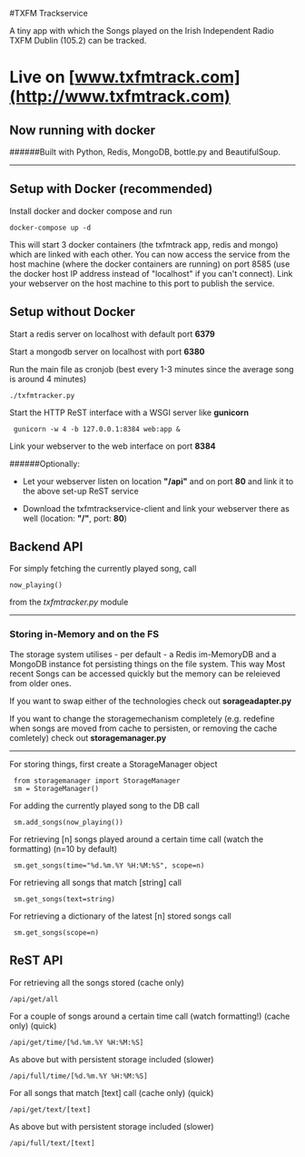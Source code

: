 #TXFM Trackservice

A tiny app with which the Songs played on the Irish Independent Radio TXFM Dublin (105.2) can be tracked.

# Live on [www.txfmtrack.com](http://www.txfmtrack.com)

## Now running with docker

######Built with Python, Redis, MongoDB, bottle.py and BeautifulSoup.

---

## Setup with Docker (recommended)

Install docker and docker compose and run

    docker-compose up -d

This will start 3 docker containers (the txfmtrack app, redis and mongo) which are linked with each other.
You can now access the service from the host machine (where the docker containers are running) on port 8585 (use the docker host IP address instead of "localhost" if you can't connect).
Link your webserver on the host machine to this port to publish the service.

## Setup without Docker

Start a redis server on localhost with default port **6379**

Start a mongodb server on localhost with port **6380**

Run the main file as cronjob (best every 1-3 minutes since the average song is around 4 minutes)

    ./txfmtracker.py

Start the HTTP ReST interface with a WSGI server like **gunicorn**<br>

     gunicorn -w 4 -b 127.0.0.1:8384 web:app &

Link your webserver to the web interface on port **8384**

######Optionally:

- Let your webserver listen on location **"/api"** and on port **80** and link it to the above set-up ReST service

- Download the txfmtrackservice-client and link your webserver there as well (location: **"/"**, port: **80**)


## Backend API

For simply fetching the currently played song, call

    now_playing()
from the *txfmtracker.py* module

---

### Storing in-Memory and on the FS

The storage system utilises - per default - a Redis im-MemoryDB and a MongoDB  instance fot persisting things on the file system. This way Most recent Songs can be accessed quickly but the memory can be releieved from older ones.

If you want to swap either of the technologies check out **sorageadapter.py**

If you want to change the storagemechanism completely (e.g. redefine when songs are moved from cache to persisten, or removing the cache comletely) check out **storagemanager.py**

---

For storing things, first create a StorageManager object

     from storagemanager import StorageManager
     sm = StorageManager()

For adding the currently played song to the DB call

     sm.add_songs(now_playing())

For retrieving [n] songs played around a certain time call (watch the formatting) (n=10 by default)

     sm.get_songs(time="%d.%m.%Y %H:%M:%S", scope=n)

For retrieving all songs that match [string] call

     sm.get_songs(text=string)

For retrieving a dictionary of the latest [n] stored songs call

     sm.get_songs(scope=n)

## ReST API

For retrieving all the songs stored (cache only)

    /api/get/all

For a couple of songs around a certain time call (watch formatting!) (cache only) (quick)

    /api/get/time/[%d.%m.%Y %H:%M:%S]


As above but with persistent storage included (slower)

    /api/full/time/[%d.%m.%Y %H:%M:%S]

For all songs that match [text] call (cache only) (quick)

    /api/get/text/[text]


As above but with persistent storage included (slower)

    /api/full/text/[text]

